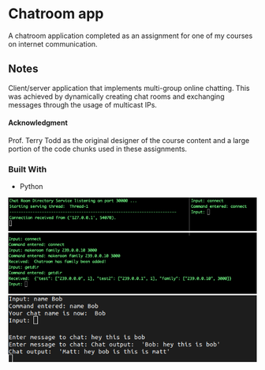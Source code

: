 # Chatroom app
A chatroom application completed as an assignment for one of my courses on internet communication.

## Notes
Client/server application that implements multi-group online chatting. This was achieved by dynamically creating chat rooms and exchanging messages through the usage of multicast IPs. 

#### Acknowledgment
Prof. Terry Todd as the original designer of the course content and a large portion of the code chunks used in these assignments.


### Built With
* Python

![Screenshot1](/screenshot1.png)
![Screenshot2](/screenshot2.png)